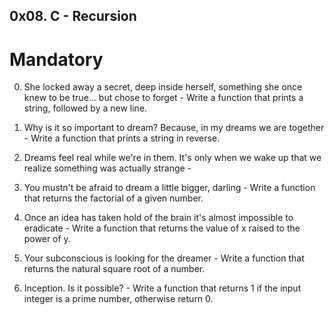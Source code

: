 ## 0x08. C - Recursion

# Mandatory

0. She locked away a secret, deep inside herself, something she once knew to be true... but chose to forget - Write a function that prints a string, followed by a new line.

1. Why is it so important to dream? Because, in my dreams we are together - Write a function that prints a string in reverse.

2. Dreams feel real while we're in them. It's only when we wake up that we realize something was actually strange -

3. You mustn't be afraid to dream a little bigger, darling - Write a function that returns the factorial of a given number.

4. Once an idea has taken hold of the brain it's almost impossible to eradicate - Write a function that returns the value of x raised to the power of y.

5. Your subconscious is looking for the dreamer - Write a function that returns the natural square root of a number.

6. Inception. Is it possible? - Write a function that returns 1 if the input integer is a prime number, otherwise return 0.

